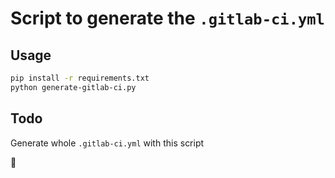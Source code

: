 # Script to generate the `.gitlab-ci.yml`

## Usage

```bash
pip install -r requirements.txt
python generate-gitlab-ci.py
```

## Todo

Generate whole `.gitlab-ci.yml` with this script

:tada: